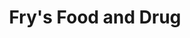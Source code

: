 ---
title: "Fry's Food and Drug"
url: /peoria/frys-food-and-drug-north-lake-pleasant-parkway/
shop: supermarket
---